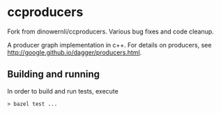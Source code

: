 # ccproducers

Fork from dinowernli/ccproducers. Various bug fixes and code cleanup.

A producer graph implementation in c++. For details on producers, see http://google.github.io/dagger/producers.html.

## Building and running

In order to build and run tests, execute

`> bazel test ...`
